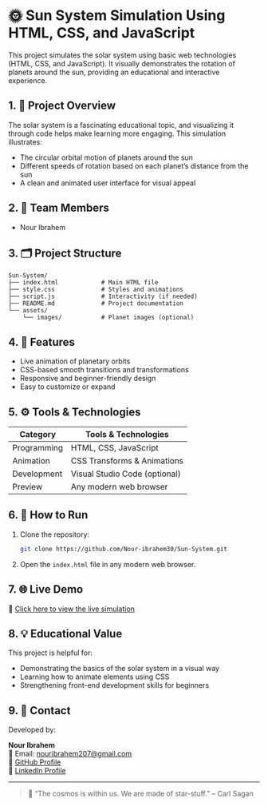 # 🌞 Sun System Simulation Using HTML, CSS, and JavaScript

This project simulates the solar system using basic web technologies (HTML, CSS, and JavaScript). It visually demonstrates the rotation of planets around the sun, providing an educational and interactive experience.

## 1. 📝 Project Overview

The solar system is a fascinating educational topic, and visualizing it through code helps make learning more engaging. This simulation illustrates:

- The circular orbital motion of planets around the sun  
- Different speeds of rotation based on each planet’s distance from the sun  
- A clean and animated user interface for visual appeal

## 2. 👥 Team Members

- Nour Ibrahem

## 3. 🗂️ Project Structure

```
Sun-System/
├── index.html            # Main HTML file
├── style.css             # Styles and animations
├── script.js             # Interactivity (if needed)
├── README.md             # Project documentation
└── assets/
    └── images/           # Planet images (optional)
```

## 4. 🎨 Features

- Live animation of planetary orbits  
- CSS-based smooth transitions and transformations  
- Responsive and beginner-friendly design  
- Easy to customize or expand  

## 5. ⚙️ Tools & Technologies

| Category        | Tools & Technologies            |
|----------------|----------------------------------|
| Programming     | HTML, CSS, JavaScript            |
| Animation       | CSS Transforms & Animations      |
| Development     | Visual Studio Code (optional)    |
| Preview         | Any modern web browser           |

## 6. 🚀 How to Run

1. Clone the repository:
   ```bash
   git clone https://github.com/Nour-ibrahem30/Sun-System.git
   ```

2. Open the `index.html` file in any modern web browser.

## 7. 🌐 Live Demo

🔗 [Click here to view the live simulation](https://nour-ibrahem30.github.io/Sun-System/)

## 8. 💡 Educational Value

This project is helpful for:

- Demonstrating the basics of the solar system in a visual way  
- Learning how to animate elements using CSS  
- Strengthening front-end development skills for beginners  

## 9. 📧 Contact

Developed by:

**Nour Ibrahem**  
📧 Email: nouribrahem207@gmail.com  
🔗 [GitHub Profile](https://github.com/Nour-ibrahem30)  
🔗 [LinkedIn Profile](https://www.linkedin.com/in/nour-ibrahem-499172346)

---

> 🌌 “The cosmos is within us. We are made of star-stuff.” – Carl Sagan
